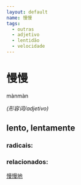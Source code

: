```yaml
--- 
layout: default
name: 慢慢 
tags: 
  - outras
  - adjetivo
  - lentidão
  - velocidade
--- 
```

# 慢慢 
mànmàn  
 
*(形容词/adjetivo)*  
## lento, lentamente 
### radicais: 
### relacionados: 
[慢慢地](/zhengshidu/outras/慢慢地)  

